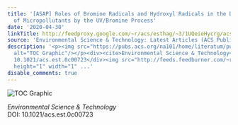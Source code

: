 ```yaml
---
title: '[ASAP] Roles of Bromine Radicals and Hydroxyl Radicals in the Degradation
  of Micropollutants by the UV/Bromine Process'
date: '2020-04-30'
linkTitle: http://feedproxy.google.com/~r/acs/esthag/~3/1UQeieHycrg/acs.est.0c00723
source: 'Environmental Science & Technology: Latest Articles (ACS Publications)'
description: '<p><img src="https://pubs.acs.org/na101/home/literatum/publisher/achs/journals/content/esthag/0/esthag.ahead-of-print/acs.est.0c00723/20200430/images/medium/es0c00723_0007.gif"
  alt="TOC Graphic"/></p><div><cite>Environmental Science & Technology</cite></div><div>DOI:
  10.1021/acs.est.0c00723</div><img src="http://feeds.feedburner.com/~r/acs/esthag/~4/1UQeieHycrg"
  height="1" width="1" ...'
disable_comments: true
---
```

<p><img src="https://pubs.acs.org/na101/home/literatum/publisher/achs/journals/content/esthag/0/esthag.ahead-of-print/acs.est.0c00723/20200430/images/medium/es0c00723_0007.gif" alt="TOC Graphic"/></p><div><cite>Environmental Science & Technology</cite></div><div>DOI: 10.1021/acs.est.0c00723</div><img src="http://feeds.feedburner.com/~r/acs/esthag/~4/1UQeieHycrg" height="1" width="1" ...